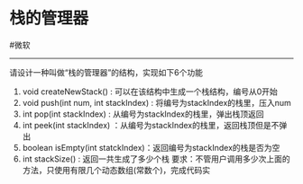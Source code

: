 # 栈的管理器

#微软 


---

 请设计一种叫做“栈的管理器”的结构，实现如下6个功能
 1) void createNewStack() : 可以在该结构中生成一个栈结构，编号从0开始
 2) void push(int num, int stackIndex) : 将编号为stackIndex的栈里，压入num
 3) int pop(int stackIndex) : 从编号为stackIndex的栈里，弹出栈顶返回
 4) int peek(int stackIndex) ：从编号为stackIndex的栈里，返回栈顶但是不弹出
 5) boolean isEmpty(int statckIndex)：返回编号为stackIndex的栈是否为空
 6) int stackSize() : 返回一共生成了多少个栈
 要求：不管用户调用多少次上面的方法，只使用有限几个动态数组(常数个)，完成代码实